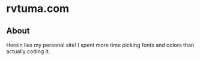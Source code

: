 # rvtuma.com

## About 
Herein lies my personal site! I spent more time picking fonts and colors than actually coding it.